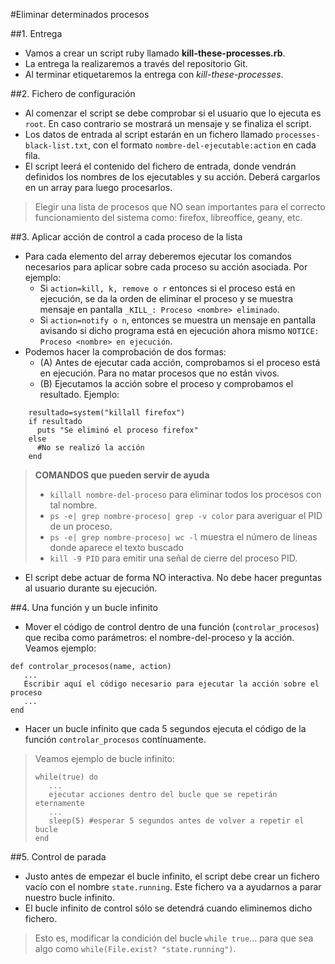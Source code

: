 
#Eliminar determinados procesos

##1. Entrega
* Vamos a crear un script ruby llamado **kill-these-processes.rb**.
* La entrega la realizaremos a través del repositorio Git.
* Al terminar etiquetaremos la entrega con *kill-these-processes*.

##2. Fichero de configuración

* Al comenzar el script se debe comprobar si el usuario que lo ejecuta es
`root`. En caso contrario se mostrará un mensaje y se finaliza el script.
* Los datos de entrada al script estarán en un fichero llamado `processes-black-list.txt`,
con el formato `nombre-del-ejecutable:action` en cada fila.
* El script leerá el contenido del fichero de entrada, donde 
vendrán definidos los nombres de los ejecutables y su acción. 
Deberá cargarlos en un array para luego procesarlos.

> Elegir una lista de procesos que NO sean importantes para el correcto funcionamiento 
del sistema como: firefox, libreoffice, geany, etc.

##3. Aplicar acción de control a cada proceso de la lista

* Para cada elemento del array deberemos ejecutar los comandos necesarios
para aplicar sobre cada proceso su acción asociada. Por ejemplo:
    * Si `action=kill, k, remove o r` entonces si el proceso está en ejecución,
    se da la orden de eliminar el proceso y se muestra mensaje en pantalla
    `_KILL_: Proceso <nombre> eliminado`.
    * Si `action=notify o n`, entonces se muestra un mensaje en pantalla
    avisando si dicho programa está en ejecución ahora mismo
    `NOTICE: Proceso <nombre> en ejecución`.
* Podemos hacer la comprobación de dos formas:
    * (A) Antes de ejecutar cada acción, comprobamos si el proceso está en ejecución.
    Para no matar procesos que no están vivos.
    * (B) Ejecutamos la acción sobre el proceso y comprobamos el resultado.
    Ejemplo:
```
    resultado=system("killall firefox")
    if resultado 
      puts "Se eliminó el proceso firefox"
    else
      #No se realizó la acción
    end
```

> **COMANDOS que pueden servir de ayuda**
> * `killall nombre-del-proceso` para eliminar todos los procesos con tal nombre.
> * `ps -e| grep nombre-proceso| grep -v color` para averiguar el PID de un proceso.
> * `ps -e| grep nombre-proceso| wc -l` muestra el número de líneas donde
aparece el texto buscado
> * `kill -9 PID` para emitir una señal de cierre del proceso PID.

* El script debe actuar de forma NO interactiva. No debe hacer preguntas
al usuario durante su ejecución.

##4. Una función y un bucle infinito

* Mover el código de control dentro de una función (`controlar_procesos`)
que reciba como parámetros: el nombre-del-proceso y la acción. Veamos ejemplo:

```
def controlar_procesos(name, action)
   ...
   Escribir aquí el código necesario para ejecutar la acción sobre el proceso
   ...
end
```

* Hacer un bucle infinito que cada 5 segundos ejecuta el código de la función
`controlar_procesos` contínuamente.

> Veamos ejemplo de bucle infinito:
> ```
> while(true) do
>    ...
>    ejecutar acciones dentro del bucle que se repetirán eternamente
>    ...
>    sleep(5) #esperar 5 segundos antes de volver a repetir el bucle
> end
> ```

##5. Control de parada

* Justo antes de empezar el bucle infinito, el script debe crear 
un fichero vacío con el nombre `state.running`. Este fichero
va a ayudarnos a parar nuestro bucle infinito.
* El bucle infinito de control sólo se detendrá cuando eliminemos dicho fichero.

> Esto es, modificar la condición del bucle `while true`...
> para que sea algo como `while(File.exist? "state.running")`.
